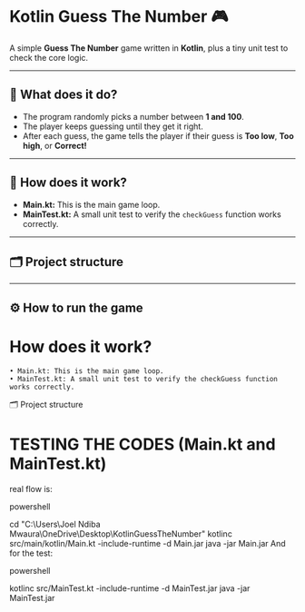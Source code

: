 # Kotlin Guess The Number 🎮

A simple **Guess The Number** game written in **Kotlin**, plus a tiny unit test to check the core logic.

---

## 📌 What does it do?

- The program randomly picks a number between **1 and 100**.
- The player keeps guessing until they get it right.
- After each guess, the game tells the player if their guess is **Too low**, **Too high**, or **Correct!**

---

## 🧩 How does it work?

- **Main.kt:** This is the main game loop.
- **MainTest.kt:** A small unit test to verify the `checkGuess` function works correctly.

---

## 🗂️ Project structure


---

## ⚙️ How to run the game
 # How does it work?
    • Main.kt: This is the main game loop.
    • MainTest.kt: A small unit test to verify the checkGuess function works correctly.

🗂️ Project structure
# TESTING THE CODES (Main.kt and MainTest.kt)

real flow is:

powershell

cd "C:\Users\Joel Ndiba Mwaura\OneDrive\Desktop\KotlinGuessTheNumber" kotlinc src/main/kotlin/Main.kt -include-runtime -d Main.jar java -jar Main.jar And for the test:

powershell

kotlinc src/MainTest.kt -include-runtime -d MainTest.jar java -jar MainTest.jar
